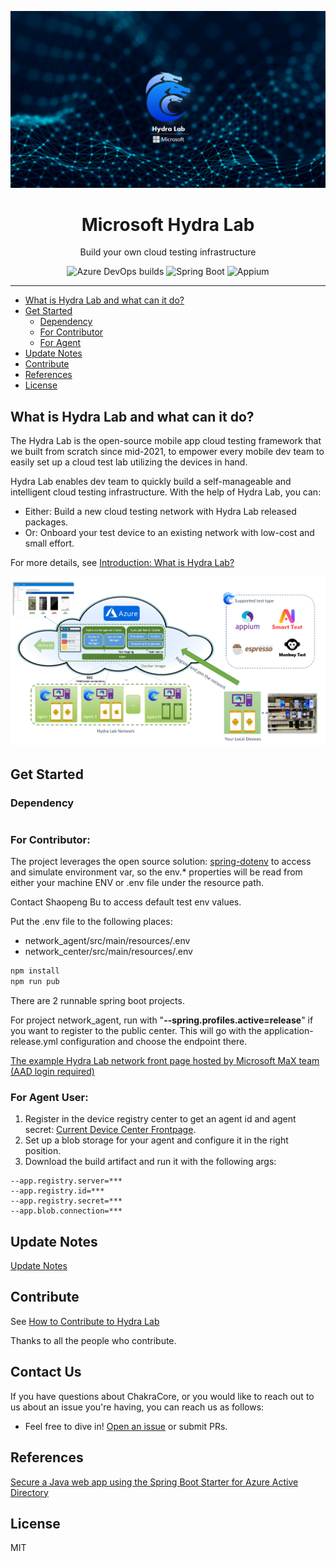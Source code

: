 
![Logo](images/banner.png)
<h1 align="center">Microsoft Hydra Lab</h1>
<p align="center">Build your own cloud testing infrastructure</p>

<div align="center">

![Azure DevOps builds](https://img.shields.io/azure-devops/build/dlwteam/1d9f8420-ce91-477b-8815-8e9a7e5bb9b3/703)
![Spring Boot](https://img.shields.io/badge/Spring%20Boot-v2.2.5-blue)
![Appium](https://img.shields.io/badge/Appium-v8.0.0-yellow)
</div>

---

- [What is Hydra Lab and what can it do?](#what-is)
- [Get Started](#get-started)   
    - [Dependency](#dependency)
    - [For Contributor](#for-contributor)  
    - [For Agent](#for-agent)
- [Update Notes](#update)
- [Contribute](#contribute)
- [References](#references)  
- [License](#license)


## What is Hydra Lab and what can it do?

<span id="what-is"></span>

The Hydra Lab is the open-source mobile app cloud testing framework that we built from scratch since mid-2021, to empower every mobile dev team to easily set up a cloud test lab utilizing the devices in hand. 

Hydra Lab enables dev team to quickly build a self-manageable and intelligent cloud testing infrastructure. With the help of Hydra Lab, you can:

- Either: Build a new cloud testing network with Hydra Lab released packages.
- Or: Onboard your test device to an existing network with low-cost and small effort.

For more details, see [Introduction: What is Hydra Lab?](https://github.com/microsoft/HydraLab/wiki)

![Tech Architecture](images/technical_architecture.png)


## Get Started
<span id="get-started"></span>

### Dependency
<span id="dependency"></span>

```

```

### For Contributor:
<span id="for-contributor"></span>

The project leverages the open source solution: [spring-dotenv](https://github.com/paulschwarz/spring-dotenv) to access and simulate environment var, so the env.* properties will be read from either your machine ENV or .env file under the resource path.

Contact Shaopeng Bu to access default test env values.

Put the .env file to the following places:
- network_agent/src/main/resources/.env
- network_center/src/main/resources/.env

```bash
npm install
npm run pub
```

There are 2 runnable spring boot projects.

For project network_agent, run with "**--spring.profiles.active=release**" if you want to register to the public center. This will go with the application-release.yml configuration and choose the endpoint there.

[The example Hydra Lab network front page hosted by Microsoft MaX team (AAD login required)](https://hydradevicenetwork.azurewebsites.net/portal/index.html#/)

### For Agent User:
<span id="for-agent"></span>


1. Register in the device registry center to get an agent id and agent secret: [Current Device Center Frontpage](https://hydradevicenetwork.azurewebsites.net/portal/index.html#/).
2. Set up a blob storage for your agent and configure it in the right position.
3. Download the build artifact and run it with the following args:
```
--app.registry.server=***
--app.registry.id=***
--app.registry.secret=***
--app.blob.connection=***
```

## Update Notes
<span id="update"></span>

[Update Notes](https://github.com/microsoft/HydraLab/wiki/8.-Update-Notes)

## Contribute
<span id="contibute"></span>

See [How to Contribute to Hydra Lab](https://github.com/microsoft/HydraLab/wiki/5.-How-to-Contribute-to-Hydra-Lab)

Thanks to all the people who contribute.

## Contact Us
<span id="contact"></span>

If you have questions about ChakraCore, or you would like to reach out to us about an issue you're having, you can reach us as follows:
- Feel free to dive in! [Open an issue](https://github.com/microsoft/HydraLab/issues) or submit PRs.

## References
<span id="references"></span>
[Secure a Java web app using the Spring Boot Starter for Azure Active Directory](https://docs.microsoft.com/en-us/azure/developer/java/spring-framework/configure-spring-boot-starter-java-app-with-azure-active-directory)

## License
<span id="license"></span>
MIT